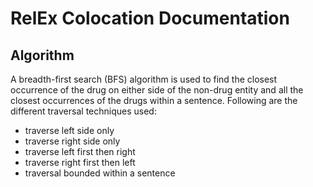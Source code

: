 # RelEx Colocation Documentation

## Algorithm

A breadth-first search (BFS) algorithm is used to find the closest occurrence of the drug on either side of the non-drug entity and all the closest occurrences of the drugs within a sentence. 
Following are the different traversal techniques used: 
- traverse left side only 
- traverse right side only
- traverse left first then right 
- traverse right first then left
- traversal bounded within a sentence
